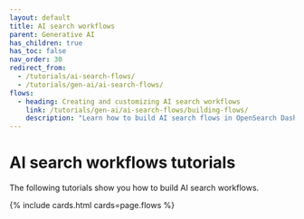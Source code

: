 ```yaml
---
layout: default
title: AI search workflows
parent: Generative AI
has_children: true
has_toc: false
nav_order: 30
redirect_from:
  - /tutorials/ai-search-flows/
  - /tutorials/gen-ai/ai-search-flows/
flows:
  - heading: Creating and customizing AI search workflows
    link: /tutorials/gen-ai/ai-search-flows/building-flows/
    description: "Learn how to build AI search flows in OpenSearch Dashboards"   
---
```


# AI search workflows tutorials

The following tutorials show you how to build AI search workflows.

{% include cards.html cards=page.flows %}